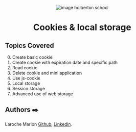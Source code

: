 <p align="center">
<picture>
 <source media="(prefers-color-scheme: dark)" srcset="https://images.squarespace-cdn.com/content/v1/5a4bfe8bf09ca4228ceca3b7/1539139199598-ANH454IHZI1OKWONKRXY/logo.jpg?format=2500w">
 <source media="(prefers-color-scheme: light)" srcset="https://encrypted-tbn0.gstatic.com/images?q=tbn:ANd9GcQIrK23KvJPB7XdZrIk9mHwe3GZvtsUZLjkh-eG6KRgCLeWu3MW0kFcggq4COpLmeZviQ&usqp=CAU">
 <img alt="image holberton school" src="https://apply.holbertonschool.com/auth/sign_up?country=fr&locale=fr">
</picture>
</p>


<B><h1 align="center">
Cookies & local storage
</h1></B>

## **Topics Covered**

0. Create basic cookie
1. Create cookie with expiration date and specific path
2. Read cookie
3. Delete cookie and mini application
4. Use js-cookie
5. Local storage
6. Session storage
7. Advanced use of web storage

## **Authors** :black_nib:

Laroche Marion [Github](https://github.com/Mamuche), [LinkedIn](https://www.linkedin.com/in/marion-laroche-8b235a284/).
